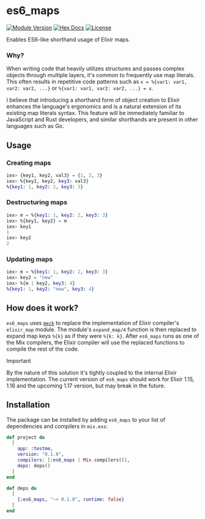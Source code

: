 # es6_maps

[![Module Version](https://img.shields.io/hexpm/v/es6_maps.svg)](https://hex.pm/packages/es6_maps)
[![Hex Docs](https://img.shields.io/badge/hex-docs-lightgreen.svg)](https://hexdocs.pm/es6_maps/)
[![License](https://img.shields.io/hexpm/l/es6_maps.svg)](https://github.com/kzemek/es6_maps/blob/master/LICENSE)

Enables ES6-like shorthand usage of Elixir maps.

### Why?

When writing code that heavily utilizes structures and passes complex objects through multiple layers, it's common to frequently use map literals.
This often results in repetitive code patterns such as `x = %{var1: var1, var2: var2, ...}` or `%{var1: var1, var2: var2, ...} = x`.

I believe that introducing a shorthand form of object creation to Elixir enhances the language's ergonomics and is a natural extension of its existing map literals syntax.
This feature will be immediately familiar to JavaScript and Rust developers, and similar shorthands are present in other languages such as Go.

## Usage

### Creating maps

```elixir
iex> {key1, key2, val3} = {1, 2, 3}
iex> %{key1, key2, key3: val3}
%{key1: 1, key2: 2, key3: 3}
```

### Destructuring maps

```elixir
iex> m = %{key1: 1, key2: 2, key3: 3}
iex> %{key1, key2} = m
iex> key1
1
iex> key2
2
```

### Updating maps

```elixir
iex> m = %{key1: 1, key2: 2, key3: 3}
iex> key2 = "new"
iex> %{m | key2, key3: 4}
%{key1: 1, key2: "new", key3: 4}
```

## How does it work?

`es6_maps` uses [`meck`](https://github.com/eproxus/meck) to replace the implementation of Elixir compiler's `elixir_map` module.
The module's `expand_map/4` function is then replaced to expand map keys `%{k}` as if they were `%{k: k}`.
After `es6_maps` runs as one of the Mix compilers, the Elixir compiler will use the replaced functions to compile the rest of the code.

> [!IMPORTANT]
> By the nature of this solution it's tightly coupled to the internal Elixir implementation.
> The current version of `es6_maps` should work for Elixir 1.15, 1.16 and the upcoming 1.17 version, but may break in the future.

## Installation

The package can be installed by adding `es6_maps` to your list of dependencies and compilers in `mix.exs`:

```elixir
def project do
  [
    app: :testme,
    version: "0.1.0",
    compilers: [:es6_maps | Mix.compilers()],
    deps: deps()
  ]
end

def deps do
  [
    {:es6_maps, "~> 0.1.0", runtime: false}
  ]
end
```
